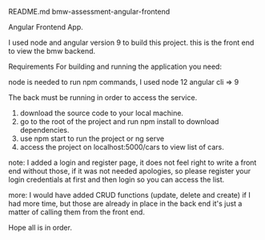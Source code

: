 README.md bmw-assessment-angular-frontend

Angular Frontend App.

I used node and angular version 9 to build this project.
this is the front end to view the bmw backend.

Requirements For building and running the application you need:

node is needed to run npm commands, I used node 12
angular cli => 9

The back must be running in order to access the service.

1. download the source code to your local machine.
2. go to the root of the project and run npm install to download dependencies.
3. use npm start to run the project or ng serve
4. access the project on localhost:5000/cars to view list of cars.

note: I added a login and register page, it does not feel right to write a front end without those, 
if it was not needed apologies, so please register your login credentials at first and then login so you can access the list.

more: I would have added CRUD functions (update, delete and create) if I had more time, but those are already in place in the back end
it's just a matter of calling them from the front end.

Hope all is in order.